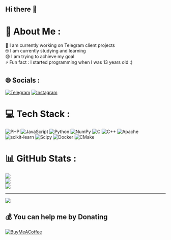 ## Hi there 👋

# 💫 About Me :

🔭 I am currently working on Telegram client projects<br>🤓 I am currently studying and learning<br>😅 I am trying to achieve my goal<br>⚡ Fun fact : I started programming when I was 13 years old :)


## 🌐 Socials :

[![Telegram](https://img.shields.io/badge/Telegram-%230E86D4.svg?logo=Telegram&logoColor=white)](https://instagram.com/unknownprogramer)
[![Instagram](https://img.shields.io/badge/Instagram-%23E4405F.svg?logo=Instagram&logoColor=white)](https://instagram.com/unknownprogramer)

# 💻 Tech Stack :

![PHP](https://img.shields.io/badge/php-787CB5?style=for-the-badge&logo=php&logoColor=ffffff)
![JavaScript](https://img.shields.io/badge/javascript-%23323330.svg?style=for-the-badge&logo=javascript&logoColor=%23F7DF1E)
![Python](https://img.shields.io/badge/python-3670A0?style=for-the-badge&logo=python&logoColor=ffdd54)
![NumPy](https://img.shields.io/badge/numpy-%23013243.svg?style=for-the-badge&logo=numpy&logoColor=white)
![C](https://img.shields.io/badge/c-%2300599C.svg?style=for-the-badge&logo=c&logoColor=white)
![C++](https://img.shields.io/badge/c++-%2300599C.svg?style=for-the-badge&logo=c%2B%2B&logoColor=white)
![Apache](https://img.shields.io/badge/apache-%23D42029.svg?style=for-the-badge&logo=apache&logoColor=white)
![scikit-learn](https://img.shields.io/badge/scikit--learn-%23F7931E.svg?style=for-the-badge&logo=scikit-learn&logoColor=white)
![Scipy](https://img.shields.io/badge/SciPy-%230C55A5.svg?style=for-the-badge&logo=scipy&logoColor=%white)
![Docker](https://img.shields.io/badge/docker-%230db7ed.svg?style=for-the-badge&logo=docker&logoColor=white)
![CMake](https://img.shields.io/badge/CMake-%23008FBA.svg?style=for-the-badge&logo=cmake&logoColor=white)

# 📊 GitHub Stats :
![](https://github-readme-stats.vercel.app/api?username=Tak-Pesar&theme=dark&hide_border=false&include_all_commits=true&count_private=true)<br/>
![](https://github-readme-streak-stats.herokuapp.com/?user=Tak-Pesar&theme=dark&hide_border=false)<br/>
![](https://github-readme-stats.vercel.app/api/top-langs/?username=Tak-Pesar&theme=dark&hide_border=false&include_all_commits=true&count_private=true&layout=compact)

---

[![](https://visitcount.itsvg.in/api?id=Tak-Pesar&icon=0&color=0)](https://visitcount.itsvg.in)

## 💰 You can help me by Donating

[![BuyMeACoffee](https://img.shields.io/badge/Buy%20Me%20a%20Coffee-ffdd00?style=for-the-badge&logo=buy-me-a-coffee&logoColor=black)](https://buymeacoffee.com/TakPesar)
